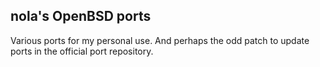 ## nola's OpenBSD ports

Various ports for my personal use. And perhaps the odd patch to update
ports in the official port repository.
